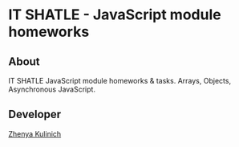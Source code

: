 # IT SHATLE - JavaScript module homeworks

## About
IT SHATLE JavaScript module homeworks & tasks. Arrays, Objects, Asynchronous JavaScript.

## Developer
[Zhenya Kulinich](https://github.com/kulinichevgeny)